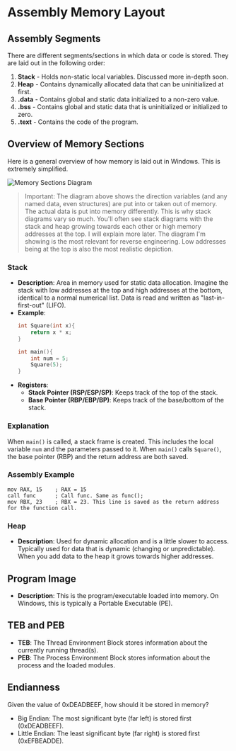 # Assembly Memory Layout

## Assembly Segments
There are different segments/sections in which data or code is stored. They are laid out in the following order:

1. **Stack** - Holds non-static local variables. Discussed more in-depth soon.
2. **Heap** - Contains dynamically allocated data that can be uninitialized at first.
3. **.data** - Contains global and static data initialized to a non-zero value.
4. **.bss** - Contains global and static data that is uninitialized or initialized to zero.
5. **.text** - Contains the code of the program.

## Overview of Memory Sections
Here is a general overview of how memory is laid out in Windows. This is extremely simplified.

![Memory Sections Diagram](memory_sections.png)

> Important:
> The diagram above shows the direction variables (and any named data, even structures) are put into or taken out of memory. The actual data is put into memory differently. This is why stack diagrams vary so much. You'll often see stack diagrams with the stack and heap growing towards each other or high memory addresses at the top. I will explain more later. The diagram I'm showing is the most relevant for reverse engineering. Low addresses being at the top is also the most realistic depiction.

### Stack
- **Description**: Area in memory used for static data allocation. Imagine the stack with low addresses at the top and high addresses at the bottom, identical to a normal numerical list. Data is read and written as "last-in-first-out" (LIFO).
- **Example**: 
    ```c
    int Square(int x){
        return x * x;
    }
    
    int main(){
        int num = 5;
        Square(5);
    }
    ```
- **Registers**:
    - **Stack Pointer (RSP/ESP/SP)**: Keeps track of the top of the stack.
    - **Base Pointer (RBP/EBP/BP)**: Keeps track of the base/bottom of the stack.

### Explanation
When `main()` is called, a stack frame is created. This includes the local variable `num` and the parameters passed to it. When `main()` calls `Square()`, the base pointer (RBP) and the return address are both saved.

### Assembly Example
```assembly
mov RAX, 15    ; RAX = 15
call func      ; Call func. Same as func();
mov RBX, 23    ; RBX = 23. This line is saved as the return address for the function call.
```

### Heap
- **Description**: Used for dynamic allocation and is a little slower to access. Typically used for data that is dynamic (changing or unpredictable). When you add data to the heap it grows towards higher addresses.

## Program Image
- **Description**: This is the program/executable loaded into memory. On Windows, this is typically a Portable Executable (PE).
## TEB and PEB
- **TEB**: The Thread Environment Block stores information about the currently running thread(s).
- **PEB**: The Process Environment Block stores information about the process and the loaded modules.
## Endianness
Given the value of 0xDEADBEEF, how should it be stored in memory?

 - Big Endian: The most significant byte (far left) is stored first (0xDEADBEEF).
 - Little Endian: The least significant byte (far right) is stored first (0xEFBEADDE).


